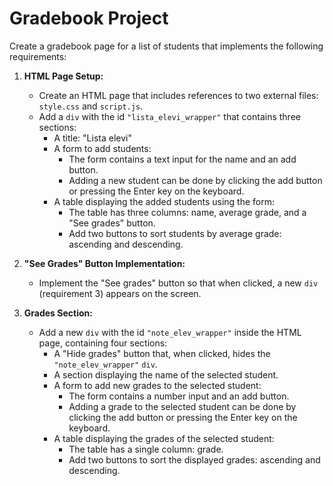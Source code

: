 # Gradebook Project

Create a gradebook page for a list of students that implements the following requirements:

1. **HTML Page Setup:**
    - Create an HTML page that includes references to two external files: `style.css` and `script.js`.
    - Add a `div` with the id `"lista_elevi_wrapper"` that contains three sections:
        - A title: "Lista elevi"
        - A form to add students:
            - The form contains a text input for the name and an add button.
            - Adding a new student can be done by clicking the add button or pressing the Enter key on the keyboard.
        - A table displaying the added students using the form:
            - The table has three columns: name, average grade, and a "See grades" button.
            - Add two buttons to sort students by average grade: ascending and descending.

2. **"See Grades" Button Implementation:**
    - Implement the "See grades" button so that when clicked, a new `div` (requirement 3) appears on the screen.

3. **Grades Section:**
    - Add a new `div` with the id `"note_elev_wrapper"` inside the HTML page, containing four sections:
        - A "Hide grades" button that, when clicked, hides the `"note_elev_wrapper"` `div`.
        - A section displaying the name of the selected student.
        - A form to add new grades to the selected student:
            - The form contains a number input and an add button.
            - Adding a grade to the selected student can be done by clicking the add button or pressing the Enter key on the keyboard.
        - A table displaying the grades of the selected student:
            - The table has a single column: grade.
            - Add two buttons to sort the displayed grades: ascending and descending.

